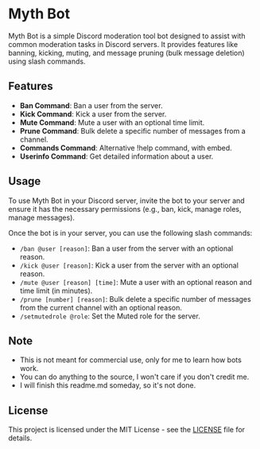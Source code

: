 # Myth Bot

Myth Bot is a simple Discord moderation tool bot designed to assist with common moderation tasks in Discord servers. It provides features like banning, kicking, muting, and message pruning (bulk message deletion) using slash commands.

## Features

- **Ban Command**: Ban a user from the server.
- **Kick Command**: Kick a user from the server.
- **Mute Command**: Mute a user with an optional time limit.
- **Prune Command**: Bulk delete a specific number of messages from a channel.
- **Commands Command**: Alternative !help command, with embed.
- **Userinfo Command**: Get detailed information about a user.

## Usage

To use Myth Bot in your Discord server, invite the bot to your server and ensure it has the necessary permissions (e.g., ban, kick, manage roles, manage messages).

Once the bot is in your server, you can use the following slash commands:

- `/ban @user [reason]`: Ban a user from the server with an optional reason.
- `/kick @user [reason]`: Kick a user from the server with an optional reason.
- `/mute @user [reason] [time]`: Mute a user with an optional reason and time limit (in minutes).
- `/prune [number] [reason]`: Bulk delete a specific number of messages from the current channel with an optional reason.
- `/setmutedrole @role`: Set the Muted role for the server.

## Note

- This is not meant for commercial use, only for me to learn how bots work.
- You can do anything to the source, I won't care if you don't credit me.
- I will finish this readme.md someday, so it's not done.

## License 

This project is licensed under the MIT License - see the [LICENSE](https://www.mit.edu/~amini/LICENSE.md) file for details.
